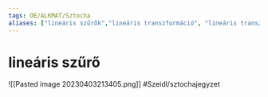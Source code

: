 ```yaml
---
tags: OE/ALKMAT/Sztocha 
aliases: ["lineáris szűrők","lineáris transzformáció", "lineáris transzformációk", "lineáris operátor", "lineáris operátorok"]
---
```

# lineáris szűrő
![[Pasted image 20230403213405.png]]
#Szeidl/sztochajegyzet 